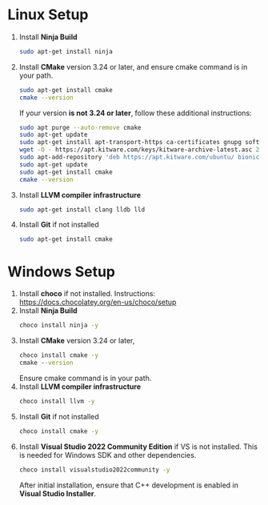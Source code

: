 # Linux Setup
1. Install **Ninja Build**
    ```bash
    sudo apt-get install ninja
    ```
2. Install **CMake** version 3.24 or later, and ensure cmake command is in your path.
    ```bash
    sudo apt-get install cmake
    cmake --version
    ```
    If your version **is not 3.24 or later**, follow these additional instructions:
    ```bash
    sudo apt purge --auto-remove cmake
    sudo apt-get update
    sudo apt-get install apt-transport-https ca-certificates gnupg software-properties-common wget
    wget -O - https://apt.kitware.com/keys/kitware-archive-latest.asc 2>/dev/null | sudo apt-key add -
    sudo apt-add-repository 'deb https://apt.kitware.com/ubuntu/ bionic main'
    sudo apt-get update
    sudo apt-get install cmake
    cmake --version
    ```
3. Install **LLVM compiler infrastructure**
    ```bash
    sudo apt-get install clang lldb lld
    ```
4. Install **Git** if not installed
    ```bash
    sudo apt-get install cmake
    ```

# Windows Setup
1. Install **choco** if not installed. Instructions: https://docs.chocolatey.org/en-us/choco/setup
2. Install **Ninja Build**
    ```cmd
    choco install ninja -y
    ```
3. Install **CMake** version 3.24 or later,
    ```cmd
    choco install cmake -y
    cmake --version
    ```
    Ensure cmake command is in your path.
4. Install **LLVM compiler infrastructure**
    ```cmd
    choco install llvm -y
    ```
5. Install **Git** if not installed
    ```cmd
    choco install cmake -y
    ```
6. Install **Visual Studio 2022 Community Edition** if VS is not installed.  This is needed for Windows SDK and other dependencies.
    ```cmd
    choco install visualstudio2022community -y
    ```
    After initial installation, ensure that C++ development is enabled in **Visual Studio Installer**.
